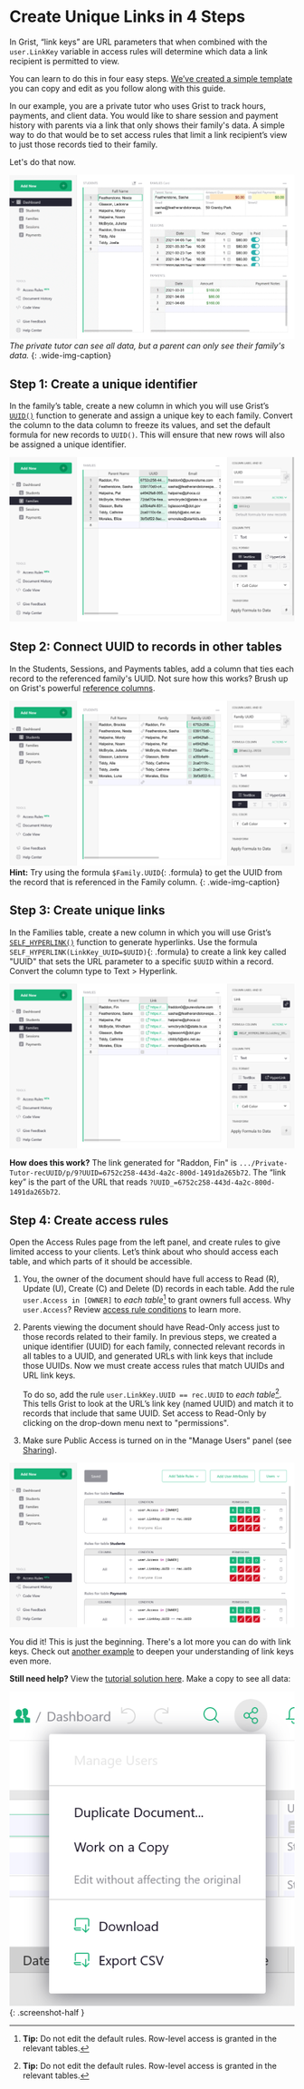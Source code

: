 # Create Unique Links in 4 Steps

In Grist, “link keys” are URL parameters that when combined with the `user.LinkKey` variable in
access rules will determine which data a link recipient is permitted to view.

You can learn to do this in four easy steps.
[We’ve created a simple template](https://public.getgrist.com/cBRGq2QKzTSC/Private-Tutor-LinkKey-Tutorial)
you can copy and edit as you follow along with this guide.

In our example, you are a private tutor who uses Grist to track hours, payments, and client data.
You would like to share session and payment history with parents via a link that only shows their
family's data. A simple way to do that would be to set access rules that limit a link recipient’s
view to just those records tied to their family.

Let's do that now.

![Tutor and family's views](images/2021-04-link-keys/full-v-limited-access-animated.gif)
*The private tutor can see all data, but a parent can only see their family's data.*
{: .wide-img-caption}

## Step 1: Create a unique identifier

In the family’s table, create a new column in which you will use Grist’s
[`UUID()`](../functions.md#uuid) function to generate and assign a unique key to
each family. Convert the column to the data column to freeze its values, and set the default
formula for new records to `UUID()`. This will ensure that new rows will also be assigned a unique
identifier.

![Create a UUID for each family](images/2021-04-link-keys/private-tutor-uuid.png)

## Step 2: Connect UUID to records in other tables

In the Students, Sessions, and Payments tables, add a column that ties each record to the
referenced family's UUID. Not sure how this works? Brush up on Grist's powerful [reference
columns](../col-refs.md#top).

![Use reference columns to fetch UUID](images/2021-04-link-keys/private-tutor-reference-UUID.png)
**Hint:** Try using the formula `$Family.UUID`{: .formula} to get the UUID from the record
that is referenced in the Family column.
{: .wide-img-caption}

## Step 3: Create unique links

In the Families table, create a new column in which you will use Grist’s
[`SELF_HYPERLINK()`](../functions.md#self_hyperlink) function to generate hyperlinks.  Use the
formula `SELF_HYPERLINK(LinkKey_UUID=$UUID)`{: .formula}
to create a link key called "UUID" that sets the URL parameter to a specific `$UUID` within a record.
Convert the column type to Text > Hyperlink.

![Creating unique links](images/2021-04-link-keys/private-tutor-UUID-links.png)

**How does this work?** The link generated for "Raddon, Fin" is
`.../Private-Tutor-recUUID/p/9?UUID=6752c258-443d-4a2c-800d-1491da265b72`. The “link key” is the
part of the URL that reads `?UUID_=6752c258-443d-4a2c-800d-1491da265b72`.

## Step 4: Create access rules

Open the Access Rules page from the left panel, and create rules to give limited access to your
clients. Let’s think about who should access each table, and which parts of it should be
accessible.

 1. You, the owner of the document should have full access to Read (R), Update (U), Create (C) and
    Delete (D) records in each table. Add the rule `user.Access in [OWNER]` to _each table_[^each_table]
    to grant owners full access. Why `user.Access`?
    Review [access rule conditions](../access-rules.md#access-rule-conditions) to learn more.

 2. Parents viewing the document should have Read-Only access just to those records related to
    their family. In previous steps, we created a unique identifier (UUID) for each family,
    connected relevant records in all tables to a UUID, and generated URLs with link keys that
    include those UUIDs. Now we must create access rules that match UUIDs and URL link keys.

    To do so, add the rule `user.LinkKey.UUID == rec.UUID` to _each table_[^each_table].
    This tells Grist to look at the URL’s link key (named UUID) and match it to records that include
    that same UUID. Set access to Read-Only by clicking on the drop-down menu next to "permissions".

 3. Make sure Public Access is turned on in the "Manage Users" panel (see [Sharing](../sharing.md)).

[^each_table]: **Tip:** Do not edit the default rules. Row-level access is granted in the relevant tables.

![Creating unique links](images/2021-04-link-keys/private-tutor-UUID-acl.png)

You did it! This is just the beginning. There's a lot more you can do with link keys. Check out
[another example](../access-rules.md#link-keys) to deepen your
understanding of link keys even more.


**Still need help?** View the [tutorial solution
here](https://public.getgrist.com/9ZQvegsao3zT/Private-Tutor-LinkKey-Tutorial-Solution?UUID_=039170d0-c4d6-4a43-a357-3cb0fd10822f).
Make a copy to see all data:

<span class="screenshot-large">*![make-a-copy](images/2021-04-link-keys/make-a-copy.png)*</span>
{: .screenshot-half }
